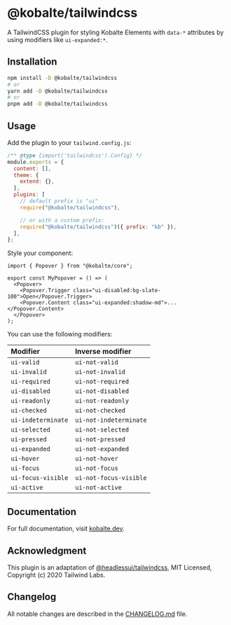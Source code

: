 # @kobalte/tailwindcss

A TailwindCSS plugin for styling Kobalte Elements with `data-*` attributes by using modifiers like `ui-expanded:*`.

## Installation

```bash
npm install -D @kobalte/tailwindcss
# or
yarn add -D @kobalte/tailwindcss
# or
pnpm add -D @kobalte/tailwindcss
```

## Usage

Add the plugin to your `tailwind.config.js`:

```js
/** @type {import('tailwindcss').Config} */
module.exports = {
  content: [],
  theme: {
    extend: {},
  },
  plugins: [
    // default prefix is "ui"
    require("@kobalte/tailwindcss"),

    // or with a custom prefix:
    require("@kobalte/tailwindcss")({ prefix: "kb" }),
  ],
};
```

Style your component:

```tsx
import { Popover } from "@kobalte/core";

export const MyPopover = () => (
  <Popover>
    <Popover.Trigger class="ui-disabled:bg-slate-100">Open</Popover.Trigger>
    <Popover.Content class="ui-expanded:shadow-md">...</Popover.Content>
  </Popover>
);
```

You can use the following modifiers:

| Modifier           | Inverse modifier       |
| :----------------- | :--------------------- |
| `ui-valid`         | `ui-not-valid`         |
| `ui-invalid`       | `ui-not-invalid`       |
| `ui-required`      | `ui-not-required`      |
| `ui-disabled`      | `ui-not-disabled`      |
| `ui-readonly`      | `ui-not-readonly`      |
| `ui-checked`       | `ui-not-checked`       |
| `ui-indeterminate` | `ui-not-indeterminate` |
| `ui-selected`      | `ui-not-selected`      |
| `ui-pressed`       | `ui-not-pressed`       |
| `ui-expanded`      | `ui-not-expanded`      |
| `ui-hover`         | `ui-not-hover`         |
| `ui-focus`         | `ui-not-focus`         |
| `ui-focus-visible` | `ui-not-focus-visible` |
| `ui-active`        | `ui-not-active`        |

## Documentation

For full documentation, visit [kobalte.dev](https://kobalte.dev/docs/overview/styling#using-the-tailwindcss-plugin).

## Acknowledgment

This plugin is an adaptation of [@headlessui/tailwindcss](https://github.com/tailwindlabs/headlessui), MIT Licensed, Copyright (c) 2020 Tailwind Labs.

## Changelog

All notable changes are described in the [CHANGELOG.md](./CHANGELOG.md) file.
